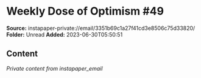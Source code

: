 # Weekly Dose of Optimism #49

**Source:** instapaper-private://email/3351b69c1a27f41cd3e8506c75d33820/
**Folder:** Unread
**Added:** 2023-06-30T05:50:51




## Content
*Private content from instapaper_email*
